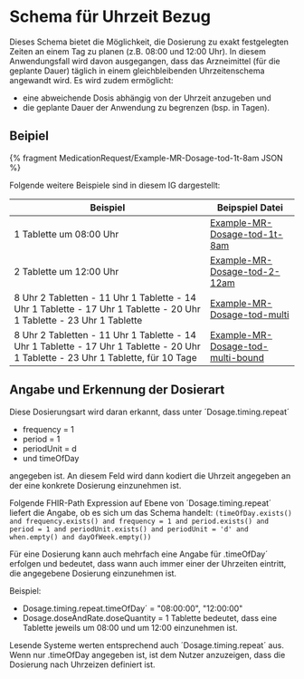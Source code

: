 # Schema für Uhrzeit Bezug

Dieses Schema bietet die Möglichkeit, die Dosierung zu exakt festgelegten Zeiten an einem Tag zu planen (z.B. 08:00 und 12:00 Uhr). 
In diesem Anwendungsfall wird davon ausgegangen, dass das Arzneimittel (für die geplante Dauer) täglich in einem gleichbleibenden Uhrzeitenschema angewandt wird. Es wird zudem ermöglicht:

- eine abweichende Dosis abhängig von der Uhrzeit anzugeben und
- die geplante Dauer der Anwendung zu begrenzen (bsp. in Tagen). 

## Beipiel

{% fragment MedicationRequest/Example-MR-Dosage-tod-1t-8am JSON %}

Folgende weitere Beispiele sind in diesem IG dargestellt:

| Beispiel    | Beipspiel Datei |
| -------- | ------- |
| 1 Tablette um 08:00 Uhr | [Example-MR-Dosage-tod-1t-8am](./MedicationRequest-Example-MR-Dosage-tod-1t-8am.html)    |
| 2 Tablette um 12:00 Uhr | [Example-MR-Dosage-tod-2-12am](./MedicationRequest-Example-MR-Dosage-tod-2-12am.html)     |
| 8 Uhr 2 Tabletten - 11 Uhr 1 Tablette - 14 Uhr 1 Tablette - 17 Uhr 1 Tablette - 20 Uhr 1 Tablette - 23 Uhr 1 Tablette    | [Example-MR-Dosage-tod-multi](./MedicationRequest-Example-MR-Dosage-tod-multi.html)    |
| 8 Uhr 2 Tabletten - 11 Uhr 1 Tablette - 14 Uhr 1 Tablette - 17 Uhr 1 Tablette - 20 Uhr 1 Tablette - 23 Uhr 1 Tablette, für 10 Tage    | [Example-MR-Dosage-tod-multi-bound](./MedicationRequest-Example-MR-Dosage-tod-multi-bound.html)    |

## Angabe und Erkennung der Dosierart

Diese Dosierungsart wird daran erkannt, dass unter ´Dosage.timing.repeat´

- frequency = 1
- period = 1
- periodUnit = d
- und timeOfDay

angegeben ist. An diesem Feld wird dann kodiert die Uhrzeit angegeben an der eine konkrete Dosierung einzunehmen ist.

Folgende FHIR-Path Expression auf Ebene von ´Dosage.timing.repeat´ liefert die Angabe, ob es sich um das Schema handelt: `(timeOfDay.exists() and frequency.exists() and frequency = 1 and period.exists() and period = 1 and periodUnit.exists() and periodUnit = 'd' and when.empty() and dayOfWeek.empty())`

Für eine Dosierung kann auch mehrfach eine Angabe für .timeOfDay´ erfolgen und bedeutet, dass wann auch immer einer der Uhrzeiten eintritt, die angegebene Dosierung einzunehmen ist.

Beispiel:
- Dosage.timing.repeat.timeOfDay´ = "08:00:00", "12:00:00"
- Dosage.doseAndRate.doseQuantity = 1 Tablette
bedeutet, dass eine Tablette jeweils um 08:00 und um 12:00 einzunehmen ist.

Lesende Systeme werten entsprechend auch ´Dosage.timing.repeat´ aus. Wenn nur .timeOfDay angegeben ist, ist dem Nutzer anzuzeigen, dass die Dosierung nach Uhrzeizen definiert ist.
